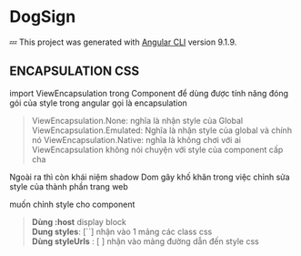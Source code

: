 # DogSign

:zzz: This project was generated with [Angular CLI](https://github.com/angular/angular-cli) version 9.1.9.


## ENCAPSULATION CSS

import ViewEncapsulation trong Component để dùng được tính năng đóng gói của style trong angular gọi là encapsulation
> ViewEncapsulation.None: nghĩa là nhận style của Global  
ViewEncapsulation.Emulated: Nghĩa là nhận style của global và chính nó
ViewEncapsulation.Native: nghĩa là không chơi với ai  
ViewEncapsulation không nói chuyện với style của component cấp cha

Ngoài ra thì còn khái niệm shadow Dom gây khố khăn trong việc chỉnh sửa style của thành phần trang web

muốn chỉnh style cho component 
> **Dùng :host** display block  
**Dung styles**: [``] nhận vào 1 mảng các class css  
**Dùng styleUrls** : [ ] nhận vào mảng đường dẫn đến style css
